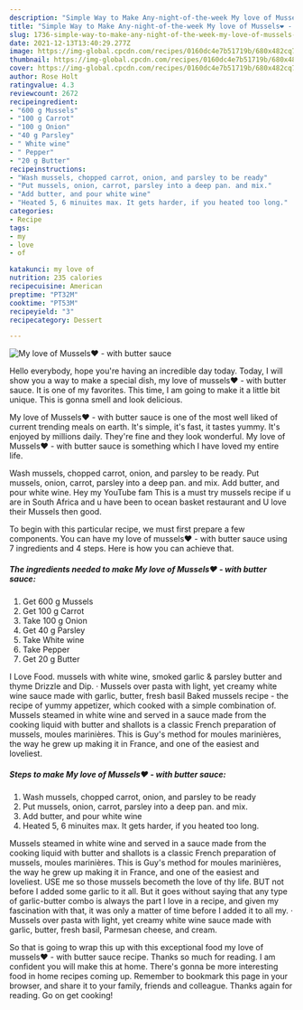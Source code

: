 ```yaml
---
description: "Simple Way to Make Any-night-of-the-week My love of Mussels❤️ - with butter sauce"
title: "Simple Way to Make Any-night-of-the-week My love of Mussels❤️ - with butter sauce"
slug: 1736-simple-way-to-make-any-night-of-the-week-my-love-of-mussels-with-butter-sauce
date: 2021-12-13T13:40:29.277Z
image: https://img-global.cpcdn.com/recipes/0160dc4e7b51719b/680x482cq70/my-love-of-mussels-with-butter-sauce-recipe-main-photo.jpg
thumbnail: https://img-global.cpcdn.com/recipes/0160dc4e7b51719b/680x482cq70/my-love-of-mussels-with-butter-sauce-recipe-main-photo.jpg
cover: https://img-global.cpcdn.com/recipes/0160dc4e7b51719b/680x482cq70/my-love-of-mussels-with-butter-sauce-recipe-main-photo.jpg
author: Rose Holt
ratingvalue: 4.3
reviewcount: 2672
recipeingredient:
- "600 g Mussels"
- "100 g Carrot"
- "100 g Onion"
- "40 g Parsley"
- " White wine"
- " Pepper"
- "20 g Butter"
recipeinstructions:
- "Wash mussels, chopped carrot, onion, and parsley to be ready"
- "Put mussels, onion, carrot, parsley into a deep pan. and mix."
- "Add butter, and pour white wine"
- "Heated 5, 6 minuites max. It gets harder, if you heated too long."
categories:
- Recipe
tags:
- my
- love
- of

katakunci: my love of 
nutrition: 235 calories
recipecuisine: American
preptime: "PT32M"
cooktime: "PT53M"
recipeyield: "3"
recipecategory: Dessert

---
```



![My love of Mussels❤️ - with butter sauce](https://img-global.cpcdn.com/recipes/0160dc4e7b51719b/680x482cq70/my-love-of-mussels-with-butter-sauce-recipe-main-photo.jpg)

Hello everybody, hope you're having an incredible day today. Today, I will show you a way to make a special dish, my love of mussels❤️ - with butter sauce. It is one of my favorites. This time, I am going to make it a little bit unique. This is gonna smell and look delicious.

My love of Mussels❤️ - with butter sauce is one of the most well liked of current trending meals on earth. It's simple, it's fast, it tastes yummy. It's enjoyed by millions daily. They're fine and they look wonderful. My love of Mussels❤️ - with butter sauce is something which I have loved my entire life.

Wash mussels, chopped carrot, onion, and parsley to be ready. Put mussels, onion, carrot, parsley into a deep pan. and mix. Add butter, and pour white wine. Hey my YouTube fam This is a must try mussels recipe if u are in South Africa and u have been to ocean basket restaurant and U love their Mussels then good.


To begin with this particular recipe, we must first prepare a few components. You can have my love of mussels❤️ - with butter sauce using 7 ingredients and 4 steps. Here is how you can achieve that.

<!--inarticleads1-->

##### The ingredients needed to make My love of Mussels❤️ - with butter sauce:

1. Get 600 g Mussels
1. Get 100 g Carrot
1. Take 100 g Onion
1. Get 40 g Parsley
1. Take  White wine
1. Take  Pepper
1. Get 20 g Butter


I Love Food. mussels with white wine, smoked garlic &amp; parsley butter and thyme Drizzle and Dip. · Mussels over pasta with light, yet creamy white wine sauce made with garlic, butter, fresh basil Baked mussels recipe - the recipe of yummy appetizer, which cooked with a simple combination of. Mussels steamed in white wine and served in a sauce made from the cooking liquid with butter and shallots is a classic French preparation of mussels, moules marinières. This is Guy&#39;s method for moules marinières, the way he grew up making it in France, and one of the easiest and loveliest. 

<!--inarticleads2-->

##### Steps to make My love of Mussels❤️ - with butter sauce:

1. Wash mussels, chopped carrot, onion, and parsley to be ready
1. Put mussels, onion, carrot, parsley into a deep pan. and mix.
1. Add butter, and pour white wine
1. Heated 5, 6 minuites max. It gets harder, if you heated too long.


Mussels steamed in white wine and served in a sauce made from the cooking liquid with butter and shallots is a classic French preparation of mussels, moules marinières. This is Guy&#39;s method for moules marinières, the way he grew up making it in France, and one of the easiest and loveliest. USE me so those mussels becometh the love of thy life. BUT not before I added some garlic to it all. But it goes without saying that any type of garlic-butter combo is always the part I love in a recipe, and given my fascination with that, it was only a matter of time before I added it to all my. · Mussels over pasta with light, yet creamy white wine sauce made with garlic, butter, fresh basil, Parmesan cheese, and cream. 

So that is going to wrap this up with this exceptional food my love of mussels❤️ - with butter sauce recipe. Thanks so much for reading. I am confident you will make this at home. There's gonna be more interesting food in home recipes coming up. Remember to bookmark this page in your browser, and share it to your family, friends and colleague. Thanks again for reading. Go on get cooking!
